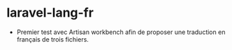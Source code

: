 laravel-lang-fr
===============

* Premier test avec Artisan workbench afin de proposer une traduction en français de trois fichiers.